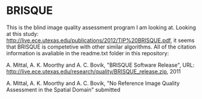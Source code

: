 # BRISQUE
This is the blind image quality assessment program I am looking at. Looking at this study: http://live.ece.utexas.edu/publications/2012/TIP%20BRISQUE.pdf, it seems that BRISQUE is competetive with other similar algorithms. All of the citation information is avaliable in the readme.txt folder in this repository:

A. Mittal, A. K. Moorthy and A. C. Bovik, "BRISQUE Software Release", 
  URL: http://live.ece.utexas.edu/research/quality/BRISQUE_release.zip, 2011

A. Mittal, A. K. Moorthy and A. C. Bovik, "No Reference Image Quality Assessment in the 
  Spatial Domain" submitted

